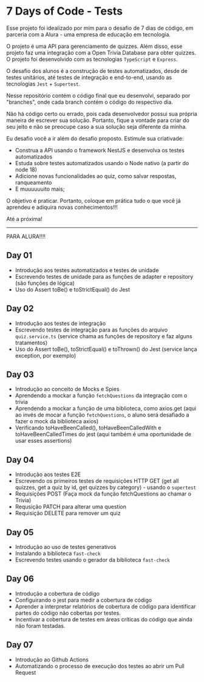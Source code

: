 # 7 Days of Code - Tests

Esse projeto foi idealizado por mim para o desafio de 7 dias de código, em parceria com a Alura - uma empresa de educação em tecnologia.

O projeto é uma API para gerenciamento de quizzes. Além disso, esse projeto faz uma integração com a Open Trivia Database para obter quizzes. O projeto foi desenvolvido com as tecnologias `TypeScript` e `Express`.

O desafio dos alunos é a construção de testes automatizados, desde de testes unitários, até testes de integração e end-to-end, usando as tecnologias `Jest` + `Supertest`.

Nesse repositório contém o código final que eu desenvolvi, separado por "branches", onde cada branch contém o código do respectivo dia.

Não há código certo ou errado, pois cada desenvolvedor possui sua própria maneira de escrever sua solução. Portanto, fique a vontade para criar do seu jeito e não se preocupe caso a sua solução seja diferente da minha.

Eu desafio você a ir além do desafio proposto. Estimule sua criativade:

- Construa a API usando o framework NestJS e desenvolva os testes automatizados
- Estuda sobre testes automatizados usando o Node nativo (a partir do node 18)
- Adicione novas funcionalidades ao quiz, como salvar respostas, ranqueamento
- E muuuuuuito mais;

O objetivo é praticar. Portanto, coloque em prática tudo o que você já aprendeu e adiquira novas conhecimentos!!!

Até a próxima!

---

PARA ALURA!!!!

## Day 01

- Introdução aos testes automatizados e testes de unidade
- Escrevendo testes de unidade para as funções de adapter e repository (são funções de lógica)
- Uso do Assert toBe() e toStrictEqual() do Jest

## Day 02

- Introdução aos testes de integração
- Escrevendo testes de integração para as funções do arquivo `quiz.service.ts` (service chama as funções de repository e faz alguns tratamentos)
- Uso do Assert toBe(), toStrictEqual() e toThrown() do Jest (service lança exception, por exemplo)

## Day 03

- Introdução ao conceito de Mocks e Spies
- Aprendendo a mockar a função `fetchQuestions` da integração com o trivia
- Aprendendo a mockar a função de uma biblioteca, como axios.get (aqui ao invés de mocar a função `fetchQuestions`, o aluno será desafiado a fazer o mock da biblioteca axios)
- Verificando toHaveBeenCalled(), toHaveBeenCalledWith e toHaveBeenCalledTimes do jest (aqui também é uma oportunidade de usar esses assertions)

## Day 04

- Introdução aos testes E2E
- Escrevendo os primeiros testes de requisições HTTP GET (get all quizzes, get a quiz by id, get quizzes by category) - usando o `supertest`
- Requisições POST (Faça mock da função fetchQuestions ao chamar o Trivia)
- Requsição PATCH para alterar uma question
- Requisição DELETE para remover um quiz

## Day 05

- Introdução ao uso de testes generativos
- Instalando a biblioteca `fast-check`
- Escrevendo testes usando o gerador da biblioteca `fast-check`

## Day 06

- Introdução a cobertura de código
- Configuirando o jest para medir a cobertura de código
- Aprender a interpretar relatórios de cobertura de código para identificar partes do código não cobertas por testes.
- Incentivar a cobertura de testes em áreas críticas do código que ainda não foram testadas.

## Day 07

- Introdução ao Github Actions
- Automatizando o processo de execução dos testes ao abrir um Pull Request
